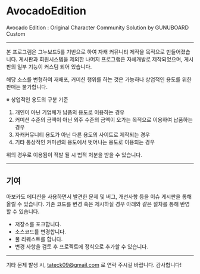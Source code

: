 # AvocadoEdition
Avocado Edition : Original Character Community Solution by GUNUBOARD Custom

-----------------------------

본 프로그램은 그누보드5를 기반으로 하여 자캐 커뮤니티 제작을 목적으로 만들어졌습니다.
게시판과 회원시스템을 제외한 나머지 프로그램은 자체개발로 제작되었으며, 게시판의 일부 기능이 커스텀 되어 있습니다.

해당 소스를 변형하여 재배포, 커미션 행위를 하는 것은 가능하나 상업적인 용도를 위한 판매는 불가합니다.

※ 상업적인 용도의 구분 기준
1. 개인이 아닌 기업체가 납품의 용도로 이용하는 경우
2. 커미션 수준의 금액이 아닌 외주 수준의 금액이 오가는 목적으로 이용하여 납품하는 경우
3. 자캐커뮤니티 용도가 아닌 다른 용도의 사이트로 제작되는 경우
4. 기타 통상적인 커미션의 용도에서 벗어나는 용도로 이용되는 경우


위의 경우로 이용됨이 적발 될 시 법적 처분을 받을 수 있습니다.

-----------------------------

## 기여
아보카도 에디션을 사용하면서 발견한 문제 및 버그, 개선사항 등을 이슈 게시판을 통해 올릴 수 있습니다.
기존 코드를 변경 혹은 제시하실 경우 아래와 같은 절차를 통해 반영할 수 있습니다.

- 저장소를 포크합니다.
- 소스코드를 변경합니다.
- 풀 리퀘스트를 합니다.
- 변경 사항을 검토 후 프로젝트에 정식으로 추가할 수 있습니다.

----------------------------

기타 문제 발생 시, tateck09@gmail.com 로 연락 주시길 바랍니다.
감사합니다!
